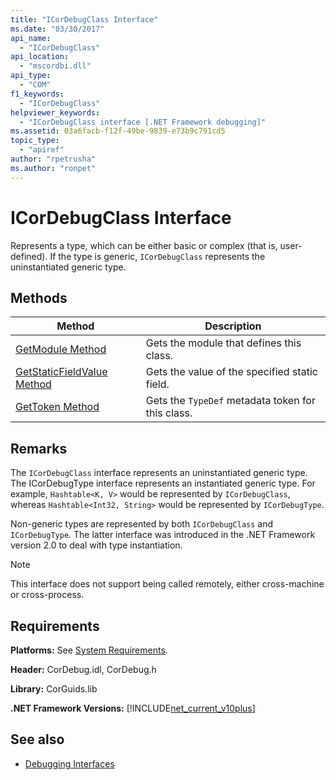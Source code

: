 ```yaml
---
title: "ICorDebugClass Interface"
ms.date: "03/30/2017"
api_name: 
  - "ICorDebugClass"
api_location: 
  - "mscordbi.dll"
api_type: 
  - "COM"
f1_keywords: 
  - "ICorDebugClass"
helpviewer_keywords: 
  - "ICorDebugClass interface [.NET Framework debugging]"
ms.assetid: 03a6facb-f12f-49be-9839-e73b9c791cd5
topic_type: 
  - "apiref"
author: "rpetrusha"
ms.author: "ronpet"
---
```

# ICorDebugClass Interface

Represents a type, which can be either basic or complex (that is, user-defined). If the type is generic, `ICorDebugClass` represents the uninstantiated generic type.  
  
## Methods  
  
|Method|Description|  
|------------|-----------------|  
|[GetModule Method](../../../../docs/framework/unmanaged-api/debugging/icordebugclass-getmodule-method.md)|Gets the module that defines this class.|  
|[GetStaticFieldValue Method](../../../../docs/framework/unmanaged-api/debugging/icordebugclass-getstaticfieldvalue-method.md)|Gets the value of the specified static field.|  
|[GetToken Method](../../../../docs/framework/unmanaged-api/debugging/icordebugclass-gettoken-method.md)|Gets the `TypeDef` metadata token for this class.|  
  
## Remarks  
 The `ICorDebugClass` interface represents an uninstantiated generic type. The ICorDebugType interface represents an instantiated generic type. For example, `Hashtable<K, V>` would be represented by `ICorDebugClass`, whereas `Hashtable<Int32, String>` would be represented by `ICorDebugType`.  
  
 Non-generic types are represented by both `ICorDebugClass` and `ICorDebugType`. The latter interface was introduced in the .NET Framework version 2.0 to deal with type instantiation.  
  
> [!NOTE]
>  This interface does not support being called remotely, either cross-machine or cross-process.  
  
## Requirements  
 **Platforms:** See [System Requirements](../../../../docs/framework/get-started/system-requirements.md).  
  
 **Header:** CorDebug.idl, CorDebug.h  
  
 **Library:** CorGuids.lib  
  
 **.NET Framework Versions:** [!INCLUDE[net_current_v10plus](../../../../includes/net-current-v10plus-md.md)]  
  
## See also

- [Debugging Interfaces](../../../../docs/framework/unmanaged-api/debugging/debugging-interfaces.md)
